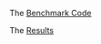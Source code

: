 
The [Benchmark Code](/src/test/java/org/sfm/benchmark/AllBenchmark.java)

The [Results](benchmark_results.xls)
